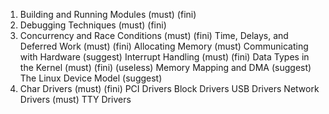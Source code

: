 1. Building and Running Modules      (must) (fini)
2. Debugging Techniques              (must) (fini)
3. Concurrency and Race Conditions   (must) (fini)
   Time, Delays, and Deferred Work   (must) (fini)
   Allocating Memory                 (must)
   Communicating with Hardware       (suggest)
    Interrupt Handling               (must) (fini)
    Data Types in the Kernel         (must) (fini) (useless)
    Memory Mapping and DMA           (suggest)
    The Linux Device Model           (suggest)
4. Char Drivers                      (must) (fini)
   PCI Drivers
   Block Drivers
   USB Drivers
   Network Drivers                   (must)
   TTY Drivers